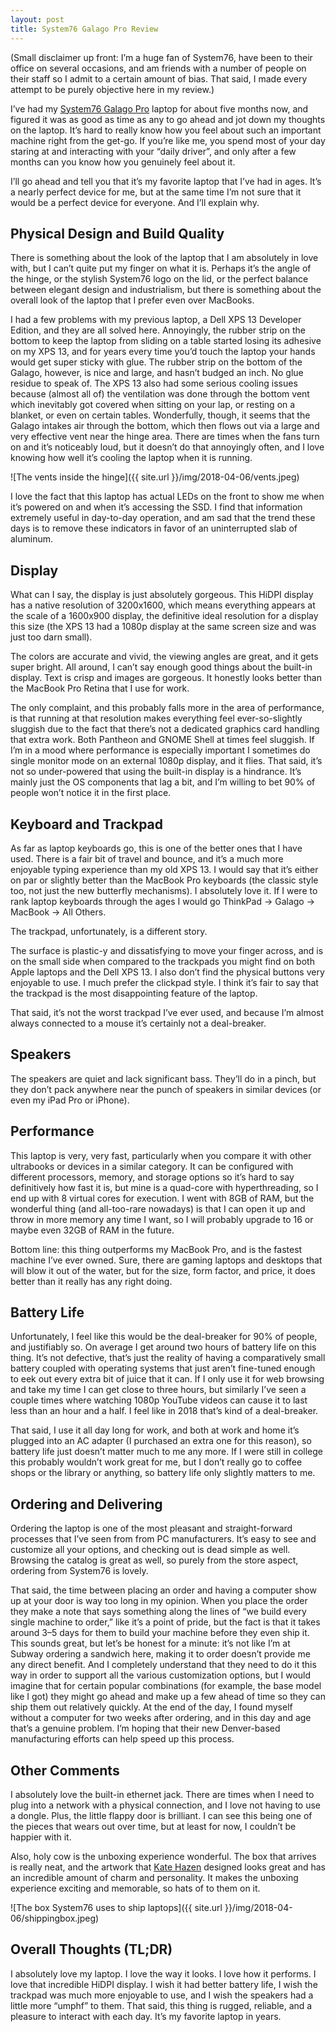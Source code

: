 ```yaml
---
layout: post
title: System76 Galago Pro Review
---
```


(Small disclaimer up front: I’m a huge fan of System76, have been to their office on several occasions, and am friends with a number of people on their staff so I admit to a certain amount of bias. That said, I made every attempt to be purely objective here in my review.)

I’ve had my [System76 Galago Pro](https://system76.com/laptops/galago) laptop for about five months now, and figured it was as good as time as any to go ahead and jot down my thoughts on the laptop. It’s hard to really know how you feel about such an important machine right from the get-go. If you’re like me, you spend most of your day staring at and interacting with your “daily driver”, and only after a few months can you know how you genuinely feel about it.

I’ll go ahead and tell you that it’s my favorite laptop that I’ve had in ages. It’s a nearly perfect device for me, but at the same time I’m not sure that it would be a perfect device for everyone. And I’ll explain why.

## Physical Design and Build Quality

There is something about the look of the laptop that I am absolutely in love with, but I can’t quite put my finger on what it is. Perhaps it’s the angle of the hinge, or the stylish System76 logo on the lid, or the perfect balance between elegant design and industrialism, but there is something about the overall look of the laptop that I prefer even over MacBooks.

I had a few problems with my previous laptop, a Dell XPS 13 Developer Edition, and they are all solved here. Annoyingly, the rubber strip on the bottom to keep the laptop from sliding on a table started losing its adhesive on my XPS 13, and for years every time you’d touch the laptop your hands would get super sticky with glue. The rubber strip on the bottom of the Galago, however, is nice and large, and hasn’t budged an inch. No glue residue to speak of. The XPS 13 also had some serious cooling issues because (almost all of) the ventilation was done through the bottom vent which inevitably got covered when sitting on your lap, or resting on a blanket, or even on certain tables. Wonderfully, though, it seems that the Galago intakes air through the bottom, which then flows out via a large and very effective vent near the hinge area. There are times when the fans turn on and it’s noticeably loud, but it doesn’t do that annoyingly often, and I love knowing how well it’s cooling the laptop when it is running.

![The vents inside the hinge]({{ site.url }}/img/2018-04-06/vents.jpeg)

I love the fact that this laptop has actual LEDs on the front to show me when it’s powered on and when it’s accessing the SSD. I find that information extremely useful in day-to-day operation, and am sad that the trend these days is to remove these indicators in favor of an uninterrupted slab of aluminum.

## Display

What can I say, the display is just absolutely gorgeous. This HiDPI display has a native resolution of 3200x1600, which means everything appears at the scale of a 1600x900 display, the definitive ideal resolution for a display this size (the XPS 13 had a 1080p display at the same screen size and was just too darn small).

The colors are accurate and vivid, the viewing angles are great, and it gets super bright. All around, I can’t say enough good things about the built-in display. Text is crisp and images are gorgeous. It honestly looks better than the MacBook Pro Retina that I use for work.

The only complaint, and this probably falls more in the area of performance, is that running at that resolution makes everything feel ever-so-slightly sluggish due to the fact that there’s not a dedicated graphics card handling that extra work. Both Pantheon and GNOME Shell at times feel sluggish. If I’m in a mood where performance is especially important I sometimes do single monitor mode on an external 1080p display, and it flies. That said, it’s not so under-powered that using the built-in display is a hindrance. It’s mainly just the OS components that lag a bit, and I’m willing to bet 90% of people won’t notice it in the first place.

## Keyboard and Trackpad

As far as laptop keyboards go, this is one of the better ones that I have used. There is a fair bit of travel and bounce, and it’s a much more enjoyable typing experience than my old XPS 13. I would say that it’s either on par or slightly better than the MacBook Pro keyboards (the classic style too, not just the new butterfly mechanisms). I absolutely love it. If I were to rank laptop keyboards through the ages I would go ThinkPad -> Galago -> MacBook -> All Others.

The trackpad, unfortunately, is a different story.

The surface is plastic-y and dissatisfying to move your finger across, and is on the small side when compared to the trackpads you might find on both Apple laptops and the Dell XPS 13. I also don’t find the physical buttons very enjoyable to use. I much prefer the clickpad style. I think it’s fair to say that the trackpad is the most disappointing feature of the laptop.

That said, it’s not the worst trackpad I’ve ever used, and because I’m almost always connected to a mouse it’s certainly not a deal-breaker.

## Speakers

The speakers are quiet and lack significant bass. They’ll do in a pinch, but they don’t pack anywhere near the punch of speakers in similar devices (or even my iPad Pro or iPhone).

## Performance

This laptop is very, very fast, particularly when you compare it with other ultrabooks or devices in a similar category. It can be configured with different processors, memory, and storage options so it’s hard to say definitively how fast it is, but mine is a quad-core with hyperthreading, so I end up with 8 virtual cores for execution. I went with 8GB of RAM, but the wonderful thing (and all-too-rare nowadays) is that I can open it up and throw in more memory any time I want, so I will probably upgrade to 16 or maybe even 32GB of RAM in the future.

Bottom line: this thing outperforms my MacBook Pro, and is the fastest machine I’ve ever owned. Sure, there are gaming laptops and desktops that will blow it out of the water, but for the size, form factor, and price, it does better than it really has any right doing.

## Battery Life

Unfortunately, I feel like this would be the deal-breaker for 90% of people, and justifiably so. On average I get around two hours of battery life on this thing. It’s not defective, that’s just the reality of having a comparatively small battery coupled with operating systems that just aren’t fine-tuned enough to eek out every extra bit of juice that it can. If I only use it for web browsing and take my time I can get close to three hours, but similarly I’ve seen a couple times where watching 1080p YouTube videos can cause it to last less than an hour and a half. I feel like in 2018 that’s kind of a deal-breaker.

That said, I use it all day long for work, and both at work and home it’s plugged into an AC adapter (I purchased an extra one for this reason), so battery life just doesn’t matter much to me any more. If I were still in college this probably wouldn’t work great for me, but I don’t really go to coffee shops or the library or anything, so battery life only slightly matters to me.

## Ordering and Delivering

Ordering the laptop is one of the most pleasant and straight-forward processes that I’ve seen from from PC manufacturers. It’s easy to see and customize all your options, and checking out is dead simple as well. Browsing the catalog is great as well, so purely from the store aspect, ordering from System76 is lovely.

That said, the time between placing an order and having a computer show up at your door is way too long in my opinion. When you place the order they make a note that says something along the lines of “we build every single machine to order,” like it’s a point of pride, but the fact is that it takes around 3–5 days for them to build your machine before they even ship it. This sounds great, but let’s be honest for a minute: it’s not like I’m at Subway ordering a sandwich here, making it to order doesn’t provide me any direct benefit. And I completely understand that they need to do it this way in order to support all the various customization options, but I would imagine that for certain popular combinations (for example, the base model like I got) they might go ahead and make up a few ahead of time so they can ship them out relatively quickly. At the end of the day, I found myself without a computer for two weeks after ordering, and in this day and age that’s a genuine problem. I’m hoping that their new Denver-based manufacturing efforts can help speed up this process.

## Other Comments

I absolutely love the built-in ethernet jack. There are times when I need to plug into a network with a physical connection, and I love not having to use a dongle. Plus, the little flappy door is brilliant. I can see this being one of the pieces that wears out over time, but at least for now, I couldn’t be happier with it.

Also, holy cow is the unboxing experience wonderful. The box that arrives is really neat, and the artwork that [Kate Hazen](https://twitter.com/kate_hazen) designed looks great and has an incredible amount of charm and personality. It makes the unboxing experience exciting and memorable, so hats of to them on it.

![The box System76 uses to ship laptops]({{ site.url }}/img/2018-04-06/shippingbox.jpeg)

## Overall Thoughts (TL;DR)

I absolutely love my laptop. I love the way it looks. I love how it performs. I love that incredible HiDPI display. I wish it had better battery life, I wish the trackpad was much more enjoyable to use, and I wish the speakers had a little more “umphf” to them. That said, this thing is rugged, reliable, and a pleasure to interact with each day. It’s my favorite laptop in years.


